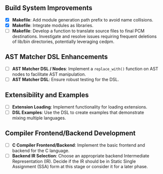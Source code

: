 ## Build System Improvements
- [x] **Makefile**: Add module generation path prefix to avoid name collisions.
- [x] **Makefile**: Integrate modules as libraries.
- [ ] **Makefile**: Develop a function to translate source files to final PCM destinations. Investigate and resolve issues requiring frequent deletions of lib/bin directories, potentially leveraging cedpm.

## AST Matcher DSL Enhancements
- [ ] **AST Matcher DSL / Nodes**: Implement a `replace_with()` function on AST nodes to facilitate AST manipulation.
- [ ] **AST Matcher DSL**: Ensure robust testing for the DSL.

## Extensibility and Examples
- [ ] **Extension Loading**: Implement functionality for loading extensions.
- [ ] **DSL Examples**: Use the DSL to create examples that demonstrate mixing multiple languages.

## Compiler Frontend/Backend Development
- [ ] **C Compiler Frontend/Backend**: Implement the basic frontend and backend for the C language.
- [ ] **Backend IR Selection**: Choose an appropriate backend Intermediate Representation (IR). Decide if the IR should be in Static Single Assignment (SSA) form at this stage or consider it for a later phase.
